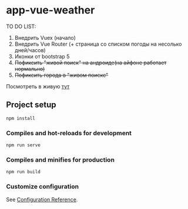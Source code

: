 # app-vue-weather

TO DO LIST:
1. Внедрить Vuex (начало)
2. Внедрить Vue Router (+ страница со списком погоды на несолько дней/часов)
3. Иконки от bootstrap 5
4. ~~Пофиксить "живой поиск" на андроиде(на айфоне работает нормально)~~
5. ~~Пофиксить города в "живом поиске"~~

Посмотреть в живую [тут](https://alabamaster.github.io/app-vue-weather/dist/)

## Project setup
```
npm install
```

### Compiles and hot-reloads for development
```
npm run serve
```

### Compiles and minifies for production
```
npm run build
```

### Customize configuration
See [Configuration Reference](https://cli.vuejs.org/config/).

